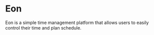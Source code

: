 # Eon
Eon is a simple time management platform that allows users to easily control their time and plan schedule.
